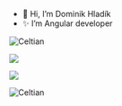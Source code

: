 
- 👋 Hi, I’m Dominik Hladík
- ✨ I’m Angular developer

<p align="start">
  <img src="https://komarev.com/ghpvc/?username=Celtian&label=Profile%20views&color=0e75b6&style=flat" alt="Celtian" />
</p>

<p align="start">
  <a href="https://github.com/Celtian/">
    <img align="center" src="https://github-readme-stats.vercel.app/api?username=Celtian&show_icons=true&theme=transparent" />
  </a>
</p>
<p align="start">
  <a href="https://github.com/Celtian/">
    <img align="center" src="https://github-readme-stats.vercel.app/api/top-langs/?username=Celtian&hide_progress=false&layout=compact" />
  </a>
</p>

<p><img align="center" src="https://github-readme-streak-stats.herokuapp.com/?user=Celtian&" alt="Celtian" /></p>
